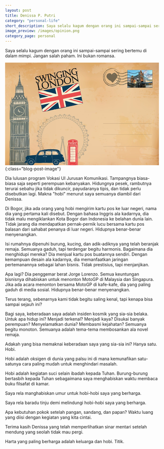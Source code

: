 ```yaml
---
layout: post
title: Denissa P. Putri
category: "personal-life"
short_description: Saya selalu kagum dengan orang ini sampai-sampai sering bertemu di dalam mimpi. Jangan salah paham. Ini bukan romansa.
image_preview: /images/opinion.png
category_page: personal
---
```


Saya selalu kagum dengan orang ini sampai-sampai sering bertemu di dalam mimpi.
Jangan salah paham. Ini bukan romansa.

![respect!](/images/denissa.jpg){:class="blog-post-image"}

Dia lulusan program Vokasi UI Jurusan Komunikasi. Tampangnya biasa-biasa saja
seperti perempuan kebanyakan. Hidungnya pesek, rambutnya terurai sebahu jika
tidak dikuncir, payudaranya tipis, dan tidak perlu disebutkan lagi. Makna
"hobi" menurut saya semuanya diambil dari Denissa.

Di Bogor, jika ada orang yang hobi mengirim kartu pos ke luar negeri, nama dia
yang pertama kali disebut. Dengan bahasa Inggris ala kadarnya, dia tidak malu
mengiklankan Kota Bogor dan Indonesia ke belahan dunia lain. Tidak jarang dia
mendapatkan pernak-pernik lucu bersama kartu pos balasan dari sahabat
penanya di luar negeri. Hidupnya benar-benar menyenangkan.

Isi rumahnya dipenuhi burung, kucing, dan adik-adiknya yang telah beranjak
remaja. Semuanya gaduh, tapi terdengar begitu harmonis. Bagaimana dia
menghidupi mereka? Dia menjual kartu pos buatannya sendiri. Dengan kemampuan
desain ala kadarnya, dia memanfaatkan jaringan pertemanannya sebagai lahan
bisnis. Tidak prestisius, tapi menjanjikan.

Apa lagi? Dia penggemar berat Jorge Lorenzo. Semua keuntungan bisnisnya
dihabiskan untuk menonton MotoGP di Malaysia dan Singapura.
Jika ada acara menonton bersama MotoGP di kafe-kafe, dia yang paling
gaduh di media sosial. Hidupnya benar-benar menyenangkan.

Terus terang, sebenarnya kami tidak begitu saling kenal, tapi kenapa bisa
sampai sejauh ini?

Bagi saya, keberadaan saya adalah insiden kosmik yang sia-sia belaka.
Untuk apa hidup ini? Menjadi terkenal? Menjadi kaya? Disukai banyak perempuan?
Menyelamatkan dunia? Membasmi kejahatan? Semuanya begitu monoton.
Semuanya adalah tema-tema membosankan ala novel remaja.

Adakah yang bisa memaknai keberadaan saya yang sia-sia ini? Hanya satu. Hobi.

Hobi adalah oksigen di dunia yang palsu ini di mana kemunafikan
satu-satunya cara paling mudah untuk menghindari masalah.

Hobi adalah kegiatan suci selain ibadah kepada Tuhan. Burung-burung
bertasbih kepada Tuhan sebagaimana saya menghabiskan waktu membaca
buku filsafat di kamar.

Saya rela manghabiskan umur untuk hobi-hobi saya yang berharga.

Saya rela baradu tinju demi melindungi hobi-hobi saya yang berharga.

Apa kebutuhan pokok setelah pangan, sandang, dan papan? Waktu luang yang diisi
dengan kegiatan yang kita cintai.

Terima kasih Denissa yang telah memperlihatkan sinar mentari setelah mendung
yang seolah tidak mau pergi.

Harta yang paling berharga adalah keluarga dan hobi. Titik.
